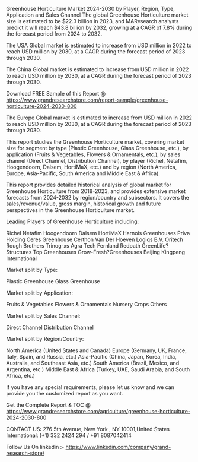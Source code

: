 Greenhouse Horticulture Market 2024-2030 by Player, Region, Type, Application and Sales Channel
The global Greenhouse Horticulture market size is estimated to be $22.3 billion in 2023, and MAResearch analysts predict it will reach $43.8 billion by 2032, growing at a CAGR of 7.8% during the forecast period from 2024 to 2032.

The USA Global market is estimated to increase from USD million in 2022 to reach USD million by 2030, at a CAGR during the forecast period of 2023 through 2030.

The China Global market is estimated to increase from USD million in 2022 to reach USD million by 2030, at a CAGR during the forecast period of 2023 through 2030.

Download FREE Sample of this Report @ https://www.grandresearchstore.com/report-sample/greenhouse-horticulture-2024-2030-800

The Europe Global market is estimated to increase from USD million in 2022 to reach USD million by 2030, at a CAGR during the forecast period of 2023 through 2030.

This report studies the Greenhouse Horticulture market, covering market size for segment by type (Plastic Greenhouse, Glass Greenhouse, etc.), by application (Fruits & Vegetables, Flowers & Ornamentals, etc.), by sales channel (Direct Channel, Distribution Channel), by player (Richel, Netafim, Hoogendoorn, Dalsem, HortiMaX, etc.) and by region (North America, Europe, Asia-Pacific, South America and Middle East & Africa).

This report provides detailed historical analysis of global market for Greenhouse Horticulture from 2018-2023, and provides extensive market forecasts from 2024-2032 by region/country and subsectors. It covers the sales/revenue/value, gross margin, historical growth and future perspectives in the Greenhouse Horticulture market.

Leading Players of Greenhouse Horticulture including:

Richel
Netafim
Hoogendoorn
Dalsem
HortiMaX
Harnois Greenhouses
Priva Holding
Ceres Greenhouse
Certhon
Van Der Hoeven
Logiqs B.V.
Oritech
Rough Brothers
Trinog-xs
Agra Tech
Fernland
Redpath
GreenLife?Structures
Top Greenhouses
Grow-Fresh?Greenhouses
Beijing Kingpeng International

Market split by Type:

Plastic Greenhouse
Glass Greenhouse

Market split by Application:

Fruits & Vegetables
Flowers & Ornamentals
Nursery Crops
Others

Market split by Sales Channel:

Direct Channel
Distribution Channel

Market split by Region/Country:

North America (United States and Canada)
Europe (Germany, UK, France, Italy, Spain, and Russia, etc.)
Asia-Pacific (China, Japan, Korea, India, Australia, and Southeast Asia, etc.)
South America (Brazil, Mexico, and Argentina, etc.)
Middle East & Africa (Turkey, UAE, Saudi Arabia, and South Africa, etc.)

If you have any special requirements, please let us know and we can provide you the customized report as you want.

Get the Complete Report & TOC @ https://www.grandresearchstore.com/agriculture/greenhouse-horticulture-2024-2030-800

CONTACT US:
276 5th Avenue, New York , NY 10001,United States
International: (+1) 332 2424 294 / +91 8087042414

Follow Us On linkedin :- https://www.linkedin.com/company/grand-research-store/
